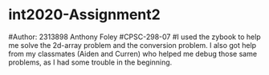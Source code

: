 # int2020-Assignment2 
#Author: 2313898 Anthony Foley
#CPSC-298-07
#I used the zybook to help me solve the 2d-array problem and the conversion problem. I also got help from my classmates (Aiden and Curren) who helped me debug those same problems, as I had some trouble in the beginning.
